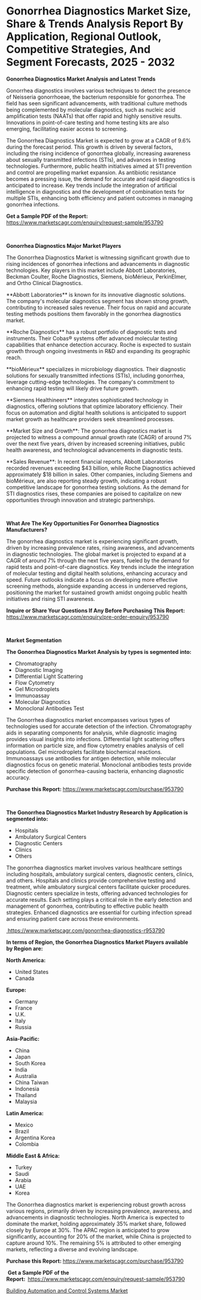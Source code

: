 <p><h1>Gonorrhea Diagnostics Market Size, Share & Trends Analysis Report By Application, Regional Outlook, Competitive Strategies, And Segment Forecasts, 2025 - 2032</h1></p><p><strong>Gonorrhea Diagnostics Market Analysis and Latest Trends</strong></p>
<p><p>Gonorrhea diagnostics involves various techniques to detect the presence of Neisseria gonorrhoeae, the bacterium responsible for gonorrhea. The field has seen significant advancements, with traditional culture methods being complemented by molecular diagnostics, such as nucleic acid amplification tests (NAATs) that offer rapid and highly sensitive results. Innovations in point-of-care testing and home testing kits are also emerging, facilitating easier access to screening.</p><p>The Gonorrhea Diagnostics Market is expected to grow at a CAGR of 9.6% during the forecast period. This growth is driven by several factors, including the rising incidence of gonorrhea globally, increasing awareness about sexually transmitted infections (STIs), and advances in testing technologies. Furthermore, public health initiatives aimed at STI prevention and control are propelling market expansion. As antibiotic resistance becomes a pressing issue, the demand for accurate and rapid diagnostics is anticipated to increase. Key trends include the integration of artificial intelligence in diagnostics and the development of combination tests for multiple STIs, enhancing both efficiency and patient outcomes in managing gonorrhea infections.</p></p>
<p><strong>Get a Sample PDF of the Report:&nbsp;</strong> <a href="https://www.marketscagr.com/enquiry/request-sample/953790?utm_campaign=3228&utm_medium=2&utm_source=Github&utm_content=ia&utm_term=07032025&utm_id=gonorrhea-diagnostics">https://www.marketscagr.com/enquiry/request-sample/953790</a></p>
<p>&nbsp;</p>
<p><strong>Gonorrhea Diagnostics Major Market Players</strong></p>
<p><p>The Gonorrhea Diagnostics Market is witnessing significant growth due to rising incidences of gonorrhea infections and advancements in diagnostic technologies. Key players in this market include Abbott Laboratories, Beckman Coulter, Roche Diagnostics, Siemens, bioMérieux, PerkinElmer, and Ortho Clinical Diagnostics.</p><p>**Abbott Laboratories** is known for its innovative diagnostic solutions. The company's molecular diagnostics segment has shown strong growth, contributing to increased sales revenue. Their focus on rapid and accurate testing methods positions them favorably in the gonorrhea diagnostics market.</p><p>**Roche Diagnostics** has a robust portfolio of diagnostic tests and instruments. Their Cobas® systems offer advanced molecular testing capabilities that enhance detection accuracy. Roche is expected to sustain growth through ongoing investments in R&D and expanding its geographic reach.</p><p>**bioMérieux** specializes in microbiology diagnostics. Their diagnostic solutions for sexually transmitted infections (STIs), including gonorrhea, leverage cutting-edge technologies. The company's commitment to enhancing rapid testing will likely drive future growth.</p><p>**Siemens Healthineers** integrates sophisticated technology in diagnostics, offering solutions that optimize laboratory efficiency. Their focus on automation and digital health solutions is anticipated to support market growth as healthcare providers seek streamlined processes.</p><p>**Market Size and Growth**: The gonorrhea diagnostics market is projected to witness a compound annual growth rate (CAGR) of around 7% over the next five years, driven by increased screening initiatives, public health awareness, and technological advancements in diagnostic tests.</p><p>**Sales Revenue**: In recent financial reports, Abbott Laboratories recorded revenues exceeding $43 billion, while Roche Diagnostics achieved approximately $18 billion in sales. Other companies, including Siemens and bioMérieux, are also reporting steady growth, indicating a robust competitive landscape for gonorrhea testing solutions. As the demand for STI diagnostics rises, these companies are poised to capitalize on new opportunities through innovation and strategic partnerships.</p></p>
<p>&nbsp;</p>
<p><strong>What Are The Key Opportunities For Gonorrhea Diagnostics Manufacturers?</strong></p>
<p><p>The gonorrhea diagnostics market is experiencing significant growth, driven by increasing prevalence rates, rising awareness, and advancements in diagnostic technologies. The global market is projected to expand at a CAGR of around 7% through the next five years, fueled by the demand for rapid tests and point-of-care diagnostics. Key trends include the integration of molecular testing and digital health solutions, enhancing accuracy and speed. Future outlooks indicate a focus on developing more effective screening methods, alongside expanding access in underserved regions, positioning the market for sustained growth amidst ongoing public health initiatives and rising STI awareness.</p></p>
<p><strong>Inquire or Share Your Questions If Any Before Purchasing This Report:</strong> <a href="https://www.marketscagr.com/enquiry/pre-order-enquiry/953790?utm_campaign=3228&utm_medium=2&utm_source=Github&utm_content=ia&utm_term=07032025&utm_id=gonorrhea-diagnostics">https://www.marketscagr.com/enquiry/pre-order-enquiry/953790</a></p>
<p>&nbsp;</p>
<p><strong>Market Segmentation</strong></p>
<p><strong>The Gonorrhea Diagnostics Market Analysis by types is segmented into:</strong></p>
<p><ul><li>Chromatography</li><li>Diagnostic Imaging</li><li>Differential Light Scattering</li><li>Flow Cytometry</li><li>Gel Microdroplets</li><li>Immunoassay</li><li>Molecular Diagnostics</li><li>Monoclonal Antibodies Test</li></ul></p>
<p><p>The Gonorrhea diagnostics market encompasses various types of technologies used for accurate detection of the infection. Chromatography aids in separating components for analysis, while diagnostic imaging provides visual insights into infections. Differential light scattering offers information on particle size, and flow cytometry enables analysis of cell populations. Gel microdroplets facilitate biochemical reactions. Immunoassays use antibodies for antigen detection, while molecular diagnostics focus on genetic material. Monoclonal antibodies tests provide specific detection of gonorrhea-causing bacteria, enhancing diagnostic accuracy.</p></p>
<p><strong>Purchase this Report:&nbsp;</strong><a href="https://www.marketscagr.com/purchase/953790?utm_campaign=3228&utm_medium=2&utm_source=Github&utm_content=ia&utm_term=07032025&utm_id=gonorrhea-diagnostics">https://www.marketscagr.com/purchase/953790</a></p>
<p>&nbsp;</p>
<p><strong>The Gonorrhea Diagnostics Market Industry Research by Application is segmented into:</strong></p>
<p><ul><li>Hospitals</li><li>Ambulatory Surgical Centers</li><li>Diagnostic Centers</li><li>Clinics</li><li>Others</li></ul></p>
<p><p>The gonorrhea diagnostics market involves various healthcare settings including hospitals, ambulatory surgical centers, diagnostic centers, clinics, and others. Hospitals and clinics provide comprehensive testing and treatment, while ambulatory surgical centers facilitate quicker procedures. Diagnostic centers specialize in tests, offering advanced technologies for accurate results. Each setting plays a critical role in the early detection and management of gonorrhea, contributing to effective public health strategies. Enhanced diagnostics are essential for curbing infection spread and ensuring patient care across these environments.</p></p>
<p><a href="https://www.marketscagr.com/gonorrhea-diagnostics-r953790?utm_campaign=3228&utm_medium=2&utm_source=Github&utm_content=ia&utm_term=07032025&utm_id=gonorrhea-diagnostics">&nbsp;https://www.marketscagr.com/gonorrhea-diagnostics-r953790</a></p>
<p><strong>In terms of Region, the Gonorrhea Diagnostics Market Players available by Region are:</strong></p>
<p>
    <p> <strong> North America: </strong>
        <ul>
            <li>United States</li>
            <li>Canada</li>
        </ul>
        </p> 
    <p> <strong> Europe: </strong>
        <ul>
            <li>Germany</li>
            <li>France</li>
            <li>U.K.</li>
            <li>Italy</li>
            <li>Russia</li>
        </ul>
        </p> 
    <p> <strong> Asia-Pacific: </strong>
        <ul>
            <li>China</li>
            <li>Japan</li>
            <li>South Korea</li>
            <li>India</li>
            <li>Australia</li>
            <li>China Taiwan</li>
            <li>Indonesia</li>
            <li>Thailand</li>
            <li>Malaysia</li>
        </ul>
        </p> 
    <p> <strong> Latin America: </strong>
        <ul>
            <li>Mexico</li>
            <li>Brazil</li>
            <li>Argentina Korea</li>
            <li>Colombia</li>
        </ul>
        </p> 
    <p> <strong> Middle East & Africa: </strong>
        <ul>
            <li>Turkey</li>
            <li>Saudi</li>
            <li>Arabia</li>
            <li>UAE</li>
            <li>Korea</li>
        </ul>
    </p>
    </p>
<p><p>The Gonorrhea diagnostics market is experiencing robust growth across various regions, primarily driven by increasing prevalence, awareness, and advancements in diagnostic technologies. North America is expected to dominate the market, holding approximately 35% market share, followed closely by Europe at 30%. The APAC region is anticipated to grow significantly, accounting for 20% of the market, while China is projected to capture around 10%. The remaining 5% is attributed to other emerging markets, reflecting a diverse and evolving landscape.</p></p>
<p><strong>Purchase this Report: </strong><a href="https://www.marketscagr.com/purchase/953790?utm_campaign=3228&utm_medium=2&utm_source=Github&utm_content=ia&utm_term=07032025&utm_id=gonorrhea-diagnostics">https://www.marketscagr.com/purchase/953790</a></p>
<p>&nbsp;<strong>Get a Sample PDF of the Report:&nbsp;&nbsp;</strong><a href="https://www.marketscagr.com/enquiry/request-sample/953790?utm_campaign=3228&utm_medium=2&utm_source=Github&utm_content=ia&utm_term=07032025&utm_id=gonorrhea-diagnostics">https://www.marketscagr.com/enquiry/request-sample/953790</a></p>
<p><strong></strong></p>
<p><p><a href="https://github.com/elodielamto06/Market-Research-Report-List-1/blob/main/building-automation-and-control-systems-market.md?utm_campaign=3228&utm_medium=2&utm_source=Github&utm_content=ia&utm_term=07032025&utm_id=gonorrhea-diagnostics">Building Automation and Control Systems Market</a></p></p>